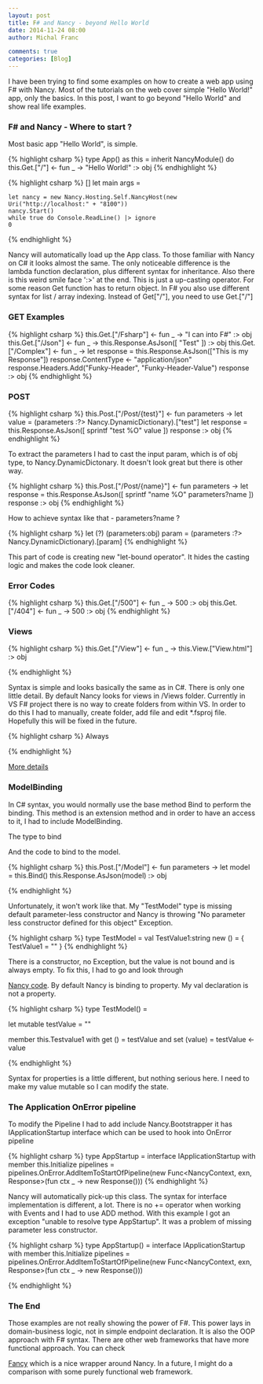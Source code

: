 ```yaml
---
layout: post
title: F# and Nancy - beyond Hello World
date: 2014-11-24 08:00
author: Michal Franc

comments: true
categories: [Blog]
---
```

<p lang="pl">
  I have been trying to find some examples on how to create a web app using F# with Nancy. Most of the tutorials on the web cover simple "Hello World!" app, only the basics. In this post, I want to go beyond "Hello World" and show real life examples.
</p>

<h3>F# and Nancy - Where to start ?</h3>

<p>Most basic app "Hello World", is simple.</p>

{% highlight csharp %}
type App() as this =
    inherit NancyModule()
    do
        this.Get.["/"] <- fun _ -> "Hello World!" :> obj
{% endhighlight %}

{% highlight csharp %}
[<EntryPoint>]
let main args =

    let nancy = new Nancy.Hosting.Self.NancyHost(new Uri("http://localhost:" + "8100"))
    nancy.Start()
    while true do Console.ReadLine() |> ignore
    0
{% endhighlight %}


<p>Nancy will automatically load up the App class. To those familiar with Nancy on C# it looks almost the same. The only noticeable difference is the lambda function declaration, plus different syntax for inheritance. Also there is this weird smile face ':>' at the end. This is just a up-casting operator. For some reason Get function has to return object. In F# you also use different syntax for list / array indexing. Instead of Get["/"], you need to use Get.["/"]</p>

<h3>GET Examples</h3>

{% highlight csharp %}
this.Get.["/Fsharp"] <- fun _ -> "I can into F#" :> obj
this.Get.["/Json"] <- fun _ -> this.Response.AsJson([ "Test" ]) :> obj
this.Get.["/Complex"] <- fun _ -> 
     let response = this.Response.AsJson(["This is my Response"])
     response.ContentType <- "application/json"
     response.Headers.Add("Funky-Header", "Funky-Header-Value")
     response :> obj
{% endhighlight %}

<h3>POST</h3>

{% highlight csharp %}
this.Post.["/Post/{test}"] <- fun parameters -> 
      let value = (parameters :?> Nancy.DynamicDictionary).["test"]
      let response = this.Response.AsJson([ sprintf "test %O" value ])
      response :> obj
{% endhighlight %}


<p>To extract the parameters I had to cast the input param, which is of obj type, to Nancy.DynamicDictonary. It doesn't look great but there is other way.</p>

{% highlight csharp %}
this.Post.["/Post/{name}"] <- fun parameters -> 
      let response = this.Response.AsJson([ sprintf "name %O" parameters?name ])
      response :> obj
{% endhighlight %}

<p>How to achieve syntax like that - parameters?name ?</p>

{% highlight csharp %}
let (?) (parameters:obj) param =
    (parameters :?> Nancy.DynamicDictionary).[param]
{% endhighlight %}

<p>This part of code is creating new "let-bound operator". It hides the casting logic and makes the code look cleaner.</p>

<h3>Error Codes</h3>

{% highlight csharp %}
this.Get.["/500"] <- fun _ -> 500 :> obj
this.Get.["/404"] <- fun _ -> 500 :> obj
{% endhighlight %}

<h3>Views</h3>

{% highlight csharp %}
this.Get.["/View"] <- fun _ ->
    this.View.["View.html"] :> obj

{% endhighlight %}


<p>Syntax is simple and looks basically the same as in C#. There is only one little detail. By default Nancy looks for views in /Views folder. Currently in VS F# project there is no way to create folders from within VS. In order to do this I had to manually, create folder, add file and edit *.fsproj file. Hopefully this will be fixed in the future.</p>


{% highlight csharp %}
<None Include="Views/View.html">
  <CopyToOutputDirectory>Always</CopyToOutputDirectory>
</None>

{% endhighlight %}


<p><a href="https://web.archive.org/web/20120116085906/http://cultivatingcode.com/2010/02/12/folders-in-f-projects/">More details</a></p>

<h3>ModelBinding</h3>

<p>In C# syntax, you would normally use the base method Bind<T> to perform the binding. This method is an extension method and in order to have an access to it, I had to include ModelBinding.</p>

<p>The type to bind</p>

<p>And the code to bind to the model.</p>

{% highlight csharp %}
this.Post.["/Model"] <- fun parameters ->
   let model = this.Bind<TestModel>()
   this.Response.AsJson(model) :> obj

{% endhighlight %}

<p>Unfortunately, it won't work like that. My "TestModel" type is missing default parameter-less constructor and Nancy is throwing "No parameter less constructor defined for this object" Exception.</p>

{% highlight csharp %}
type TestModel = 
   val TestValue1:string
   new () = {
      TestValue1 = ""
   }
{% endhighlight %}


<p>There is a constructor, no Exception, but the value is not bound and is always empty. To fix this, I had to go and look through</p>

<p><a href="https://github.com/NancyFx/Nancy/blob/6ceb54daec2dc230ab6fe55b367d3837e262c1db/src/Nancy/ModelBinding/DefaultBinder.cs">Nancy code</a>. By default Nancy is binding to property. My val declaration is not a property.</p>


{% highlight csharp %}
type TestModel() =

   let mutable testValue = ""

   member this.Testvalue1
      with get () = testValue
      and set (value) = testValue <- value

{% endhighlight %}


<p>Syntax for properties is a little different, but nothing serious here. I need to make my value mutable so I can modify the state.</p>

<h3>The Application OnError pipeline</h3>

<p>To modify the Pipeline I had to add include Nancy.Bootstrapper it has IApplicationStartup interface which can be used to hook into OnError pipeline</p>


{% highlight csharp %}
type AppStartup =
    interface IApplicationStartup with 
            member this.Initialize pipelines = 
                pipelines.OnError.AddItemToStartOfPipeline(new Func<NancyContext, exn, Response>(fun ctx _ -> new Response()))
{% endhighlight %}

<p>Nancy will automatically pick-up this class. The syntax for interface implementation is different, a lot. There is no += operator when working with Events and I had to use ADD method. With this example I got an exception "unable to resolve type AppStartup". It was a problem of missing parameter less constructor.</p>

{% highlight csharp %}
type AppStartup() =
    interface IApplicationStartup with 
            member this.Initialize pipelines = 
                pipelines.OnError.AddItemToStartOfPipeline(new Func<NancyContext, exn, Response>(fun ctx _ -> new Response()))

{% endhighlight %}

<h3>The End</h3>

<p>Those examples are not really showing the power of F#. This power lays in domain-business logic, not in simple endpoint declaration. It is also the OOP approach with F# syntax. There are other web frameworks that have more functional approach. You can check</p>

<p><a href="https://github.com/simonhdickson/Fancy">Fancy</a> which is a nice wrapper around Nancy. In a future, I might do a comparison with some purely functional web framework.</p>

